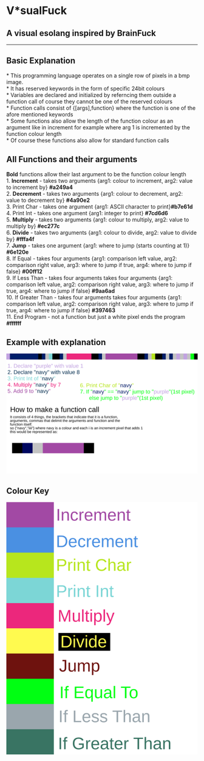 # V*sualFuck
<h2>A visual esolang inspired by BrainFuck</h2>
<hr>
<h2>Basic Explanation</h2>
* This programming language operates on a single row of pixels in a bmp image.<br>
* It has reserved keywords in the form of specific 24bit colours<br>
* Variables are declared and initialized by referncing them outside a function call of course they cannot be one of the reserved colours<br>
* Function calls consist of {[args],function} where the function is one of the afore mentioned keywords<br>
* Some functions also allow the length of the function colour as an argument like in increment for example where arg 1 is incremented by the function colour length<br>
* Of course these functions also allow for standard function calls<br>
<h2>All Functions and their arguments</h2>
<b>Bold</b> functions allow their last argument to be the function colour length<br>
1. <b>Increment</b> - takes two arguments {arg1: colour to increment, arg2: value to increment by} <b>#a249a4</b><br>
2. <b>Decrement</b> - takes two arguments {arg1: colour to decrement, arg2: value to decrement by} <b>#4a90e2</b><br>
3. Print Char - takes one argument {arg1: ASCII character to print}<b>#b7e61d</b><br>
4. Print Int - takes one argument {arg1: integer to print} <b>#7cd6d6</b><br>
5. <b>Multiply</b> - takes two arguments {arg1: colour to multiply, arg2: value to multiply by} <b>#ec277c</b><br>
6. <b>Divide</b> - takes two arguments {arg1: colour to divide, arg2: value to divide by} <b>#fffa4f</b><br>
7. <b>Jump</b> - takes one argument {arg1: where to jump (starts counting at 1)} <b>#6e120e</b><br>
8. If Equal - takes four arguments {arg1: comparison left value, arg2: comparison right value, arg3: where to jump if true, arg4: where to jump if false} <b>#00ff12</b><br>
9. If Less Than - takes four arguments takes four arguments {arg1: comparison left value, arg2: comparison right value, arg3: where to jump if true, arg4: where to jump if false} <b>#9aa6ad</b><br>
10. If Greater Than - takes four arguments takes four arguments {arg1: comparison left value, arg2: comparison right value, arg3: where to jump if true, arg4: where to jump if false} <b>#397463</b><br>
11. End Program - not a function but just a white pixel ends the program <b>#ffffff</b><br>
<h2>Example with explanation</h2>
<img src="https://raw.githubusercontent.com/DASPELLER4/Unnamed-esolang/main/code%20run%20through.png"></img>
<h2>Colour Key</h2>
<img src="https://raw.githubusercontent.com/DASPELLER4/Unnamed-esolang/main/color%20key.bmp"></img>

